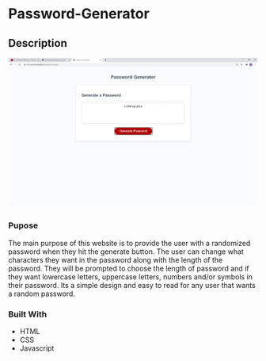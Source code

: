 # Password-Generator

## Description

![Screenshot of password-gen index.html](assets/images/screenshot-pass-gen.png)

### Pupose

The main purpose of this website is to provide the user with a randomized password when they hit the generate button.  The user can change what characters they want in the password along with the length of the password.  They will be prompted to choose the length of password and if they want lowercase letters, uppercase letters, numbers and/or symbols in their password.  Its a simple design and easy to read for any user that wants a random password.

### Built With

* HTML
* CSS
* Javascript

